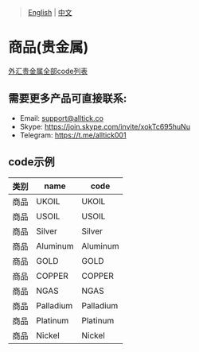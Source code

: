 > [English](./product_code_list_commodities_gold.md) | [中文](./product_code_list_commodities_gold_cn.md)

# 商品(贵金属)
[外汇贵金属全部code列表](https://github.com/alltick/alltick-realtime-forex-crypto-stock-tick-finance-websocket-api/raw/main/code/%E5%A4%96%E6%B1%87%E8%B4%B5%E9%87%91%E5%B1%9Ecode%E5%88%97%E8%A1%A8.txt)

## 需要更多产品可直接联系:<br/>
- Email: support@alltick.co
- Skype: https://join.skype.com/invite/xokTc695huNu
- Telegram: https://t.me/alltick001

## code示例

| 类别 | name | code |
| --- | --- | --- |
| 商品 | UKOIL | UKOIL |
| 商品 | USOIL | USOIL |
| 商品 | Silver | Silver |
| 商品 | Aluminum | Aluminum |
| 商品 | GOLD | GOLD |
| 商品 | COPPER | COPPER |
| 商品 | NGAS | NGAS |
| 商品 | Palladium | Palladium |
| 商品 | Platinum | Platinum |
| 商品 | Nickel | Nickel |

